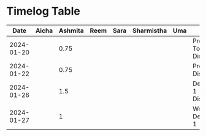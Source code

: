 # Timelog Table

| Date       | Aicha | Ashmita | Reem | Sara | Sharmistha | Uma  | Task                     |
|------------|-------|---------|------|------| ---------- | ---  | ------------------------ |
| 2024-01-20 |       | 0.75    |      |      |            |      | Project Topic Discussion |
| 2024-01-22 |       | 0.75    |      |      |            |      | Project Discsussion      |
| 2024-01-26 |       | 1.5     |      |      |            |      | Deliverable 1 Discussion |
| 2024-01-27 |       | 1       |      |      |            |      | Worked on Deliverable 1  |
 
